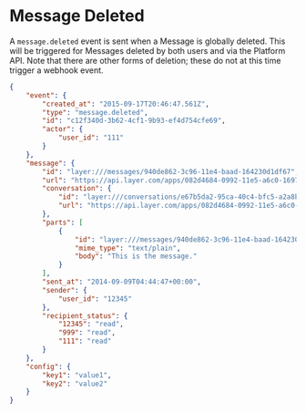 # Message Deleted

A `message.deleted` event is sent when a Message is globally deleted.  This will be triggered for Messages deleted by both users and via the Platform API.  Note that there are other forms of deletion; these do not at this time trigger a webhook event.

```json
{
    "event": {
        "created_at": "2015-09-17T20:46:47.561Z",
        "type": "message.deleted",
        "id": "c12f340d-3b62-4cf1-9b93-ef4d754cfe69",
        "actor": {
            "user_id": "111"
        }
    },
    "message": {
        "id": "layer:///messages/940de862-3c96-11e4-baad-164230d1df67",
        "url": "https://api.layer.com/apps/082d4684-0992-11e5-a6c0-1697f925ec7b/messages/940de862-3c96-11e4-baad-164230d1df67",
        "conversation": {
            "id": "layer:///conversations/e67b5da2-95ca-40c4-bfc5-a2a8baaeb50f",
            "url": "https://api.layer.com/apps/082d4684-0992-11e5-a6c0-1697f925ec7b/conversations/e67b5da2-95ca-40c4-bfc5-a2a8baaeb50f"
        },
        "parts": [
            {
                "id": "layer:///messages/940de862-3c96-11e4-baad-164230d1df67/parts/0",
                "mime_type": "text/plain",
                "body": "This is the message."
            }
        ],
        "sent_at": "2014-09-09T04:44:47+00:00",
        "sender": {
            "user_id": "12345"
        },
        "recipient_status": {
            "12345": "read",
            "999": "read",
            "111": "read"
        }
    },
    "config": {
        "key1": "value1",
        "key2": "value2"
    }
}
```